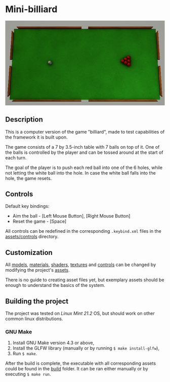 # Mini-billiard

![screenshot.png](screenshot.png)

## Description

This is a computer version of the game "billiard", made to test capabilities of the framework it is built upon.

The game consists of a 7 by 3.5-inch table with 7 balls on top of it. One of the balls is controlled by the player and can be tossed around at the start of each turn.

The goal of the player is to push each red ball into one of the 6 holes, while not letting the white ball into the hole. In case the white ball falls into the hole, the game resets.

## Controls

Default key bindings:

- Aim the ball - [Left Mouse Button], [Right Mouse Button]
- Reset the game - [Space]

All controls can be redefined in the corresponding `.keybind.xml` files in the [assets/controls](assets/controls/) directory.

## Customization

All [models](assets/models/), [materials](assets/materials/), [shaders](assets/shaders/), [textures](assets/textures/) and [controls](assets/controls/) can be changed by modifying the project's [assets](assets/). 

There is no guide to creating asset files yet, but exemplary assets should be enough to understand the basics of the system.

## Building the project

The project was tested on *Linux Mint 21.2* OS, but should work on other common linux distributions.

### GNU Make

1. Install GNU Make version 4.3 or above,
2. Install the GLFW library (manually or by running `$ make install-glfw`),
3. Run `$ make`.

After the build is complete, the executable with all corresponding assets could be found in the [build](build/) folder. It can be ran either manually or by executing `$ make run`.
